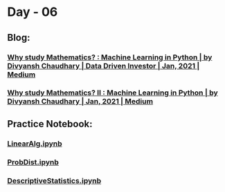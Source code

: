 # Day - 06
## Blog:
### [Why study Mathematics? : Machine Learning in Python | by Divyansh Chaudhary | Data Driven Investor | Jan, 2021 | Medium](https://divyansh7c.medium.com/why-study-mathematics-machine-learning-in-python-588974f6ed51)
### [Why study Mathematics? II : Machine Learning in Python | by Divyansh Chaudhary | Jan, 2021 | Medium](https://divyansh7c.medium.com/why-study-mathematics-ii-machine-learning-in-python-1f345360bafc)
## Practice Notebook:
### [LinearAlg.ipynb](https://github.com/itsDV7/Internity-Practice-Notebooks/blob/main/Day-06/LinearAlg.ipynb)
### [ProbDist.ipynb](https://github.com/itsDV7/Internity-Practice-Notebooks/blob/main/Day-06/ProbDist.ipynb)
### [DescriptiveStatistics.ipynb](https://github.com/itsDV7/Internity-Practice-Notebooks/blob/main/Day-06/DescriptiveStatistics.ipynb)
